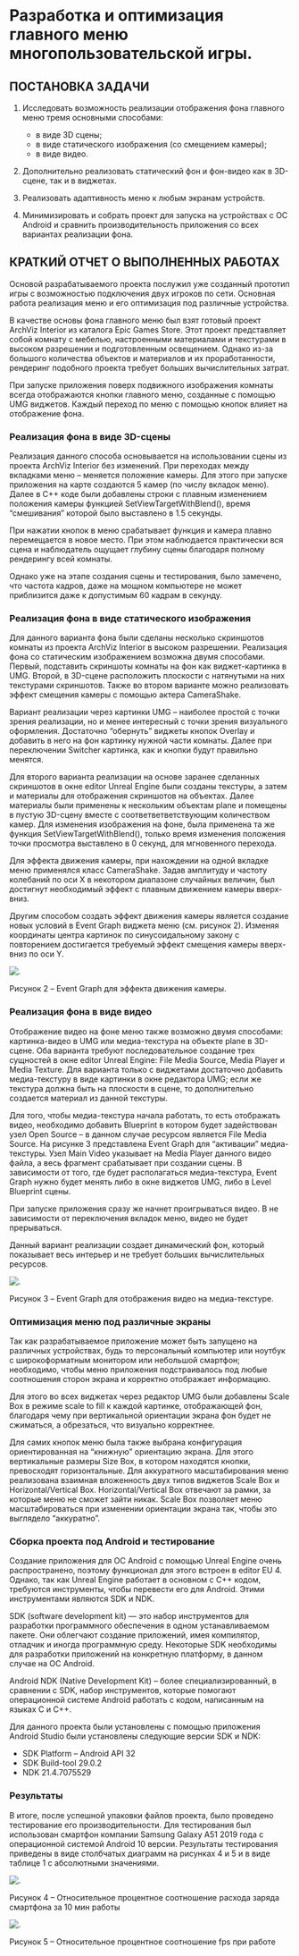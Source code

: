 # Разработка и оптимизация главного меню многопользовательской игры.

## ПОСТАНОВКА ЗАДАЧИ 

1. Исследовать возможность реализации отображения фона главного меню тремя основными способами:
    - в виде 3D сцены;
    - в виде статического изображения (со смещением камеры);
    - в виде видео.

2. Дополнительно реализовать статический фон и фон-видео как в 3D-сцене, так и в виджетах.

3. Реализовать адаптивность меню к любым экранам устройств.
4. Минимизировать и собрать проект для запуска на устройствах с ОС Android и сравнить производительность приложения со всех вариантах реализации фона.

## КРАТКИЙ ОТЧЕТ О ВЫПОЛНЕННЫХ РАБОТАХ

Основой разрабатываемого проекта послужил уже созданный прототип игры с возможностью подключения двух игроков по сети. Основная работа реализация меню и его оптимизация под различные устройства.

В качестве основы фона главного меню был взят готовый проект ArchViz Interior из каталога Epic Games Store. Этот проект представляет собой комнату с мебелью, настроенными материалами и текстурами в высоком разрешении и подготовленным освещением. Однако из-за большого количества объектов и материалов и их проработанности, рендеринг подобного проекта требует больших вычислительных затрат. 

При запуске приложения поверх подвижного изображения комнаты всегда отображаются кнопки главного меню, созданные с помощью UMG виджетов. Каждый переход по меню с помощью кнопок влияет на отображение фона. 

### Реализация фона в виде 3D-сцены

Реализация данного способа основывается на использовании сцены из проекта ArchViz Interior без изменений. При переходах между вкладками меню – меняется положение камеры. Для этого при запуске приложения на карте создаются 5 камер (по числу вкладок меню). Далее в C++ коде были добавлены строки с плавным изменением положения камеры функцией SetViewTargetWithBlend(), время “смешивания” которой было выставлено в 1.5 секунды.

При нажатии кнопок в меню срабатывает функция и камера плавно перемещается в новое место. При этом наблюдается практически вся сцена и наблюдатель ощущает глубину сцены благодаря полному рендерингу всей комнаты. 

Однако уже на этапе создания сцены и тестирования, было замечено, что частота кадров, даже на мощном компьютере не может приблизится даже к допустимым 60 кадрам в секунду.

### Реализация фона в виде статического изображения

Для данного варианта фона были сделаны несколько скриншотов комнаты из проекта ArchViz Interior в высоком разрешении. Реализация фона со статическим изображением возможна двумя способами. Первый, подставить скриншоты комнаты на фон как виджет-картинка в UMG. Второй, в 3D-сцене расположить плоскости с натянутыми на них текстурами скриншотов. Также во втором варианте можно реализовать эффект смещения камеры с помощью актера CameraShake.

Вариант реализации через картинки UMG – наиболее простой с точки зрения реализации, но и менее интересный с точки зрения визуального оформления. Достаточно “обернуть” виджеты кнопок Overlay и добавить в него на фон картинку нужной части комнаты. Далее при переключении Switcher картинка, как и кнопки будут правильно менятся.

Для второго варианта реализации на основе заранее сделанных скриншотов в окне editor Unreal Engine были созданы текстуры, а затем и материалы для отображения скриншотов на объектах. Далее материалы были применены к  нескольким объектам plane и помещены в пустую 3D-сцену вместе с соответветветствующим количеством камер. Для изменения изображения на фоне, была применена та же функция  SetViewTargetWithBlend(), только время изменения положения точки просмотра выставлено в 0 секунд, для мгновенного перехода.

Для эффекта движения камеры, при нахождении на одной вкладке меню применялся класс CameraShake. Задав амплитуду и частоту колебаний по оси X в некотором диапазоне случайных величин, был достигнут необходимый эффект с плавным движением камеры вверх-вниз.

Другим способом создать эффект движения камеры является создание новых условий в Event Graph виджета меню (см. рисунок 2). Изменяя координаты центра картинок по синусоидальному закону с повторением достигается требуемый эффект смещения камеры вверх-вниз по оси Y.

![.](/Content/Images/424626.png)

Рисунок 2 – Event Graph для эффекта движения камеры.

### Реализация фона в виде видео
Отображение видео на фоне меню также возможно двумя способами: картинка-видео в UMG или медиа-текстура на объекте plane в 3D-сцене. Оба варианта требуют последовательное создание трех сущностей в окне editor Unreal Engine: File Media Source, Media Player и Media Texture. Для варианта только с виджетами достаточно добавить медиа-текстуру в виде картинки в окне редактора UMG; если же текстура должна быть на плоскости в сцене, то дополнительно создается материал из данной текстуры. 

Для того, чтобы медиа-текстура начала работать, то есть отображать видео, необходимо добавить Blueprint в котором будет задействован узел Open Source – в данном случае ресурсом является File Media Source. На рисунке 3 представлена Event Graph для “активации” медиа-текстуры. Узел Main Video указывает на Media Player данного видео файла, а весь фрагмент срабатывает при создании сцены. В зависимости от того, где будет располагаться медиа-текстура, Event Graph нужно будет менять либо в окне виджетов UMG, либо в Level Blueprint сцены.

При запуске приложения сразу же начнет проигрываться видео. В не зависимости от переключения вкладок меню, видео не будет прерываться. 

Данный вариант реализации создает динамический фон, который показывает весь интерьер и не требует больших вычислительных ресурсов.

![.](/Content/Images/2023-07-18.png)

Рисунок 3 – Event Graph для отображения видео на медиа-текстуре.

### Оптимизация меню под различные экраны

Так как разрабатываемое приложение может быть запущено на различных устройствах, будь то персональный компьютер или ноутбук с широкоформатным монитором или небольшой смартфон; необходимо, чтобы меню приложения подстраивалось под любые соотношения сторон экрана и корректно отображает информацию. 

Для этого во всех виджетах через редактор UMG были добавлены Scale Box в режиме scale to fill к каждой картинке, отображающей фон, благодаря чему при вертикальной ориентации экрана фон будет не сжиматься, а обрезаться, что визуально корректнее. 

Для самих кнопок меню была также выбрана конфигурация ориентированная на “книжную” ориентацию экрана. Для этого вертикальные размеры Size Box, в котором находятся кнопки, превосходят горизонтальные. Для аккуратного масштабирования меню реализована взаимная вложенность двух типов виджетов Scale Box и Horizontal/Vertical Box. Horizontal/Vertical Box отвечают за рамки, за которые меню не сможет зайти никак. Scale Box позволяет меню масштабироваться при изменении ориентации экрана так, чтобы это выглядело “аккуратно”.

### Сборка проекта под Android и тестирование

Создание приложения для ОС Android с помощью Unreal Engine очень распространено, поэтому функционал для этого встроен в editor EU 4. Однако, так как Unreal Engine работает в основном с С++ кодом, требуются инструменты, чтобы перевести его для Android. Этими инструментами являются SDK и NDK. 

SDK (software development kit) — это набор инструментов для разработки программного обеспечения в одном устанавливаемом пакете. Они облегчают создание приложений, имея компилятор, отладчик и иногда программную среду. Некоторые SDK необходимы для разработки приложений на конкретную платформу, в данном случае на ОС Android.

Android NDK (Native Development Kit) – более специализированный, в сравнении с SDK, набор инструментов, которые помогают операционной системе Android работать с кодом, написанным на языках C и C++.

Для данного проекта были установлены с помощью приложения Android Studio были установлены следующие версии SDK и NDK:
- SDK Platform – Android API 32
- SDK Build-tool  29.0.2
- NDK 21.4.7075529

### Результаты

В итоге, после успешной упаковки файлов проекта, было проведено тестирование его производительности.	Для тестирования был использован смартфон компании Samsung Galaxy A51 2019 года с операционной системой Android 10 версии. Результаты тестирования приведены в виде столбчатых диаграмм на рисунках 4 и 5 и в виде таблице 1 с абсолютными значениями. 

![.](/Content/Images/charge_1.png)

Рисунок 4 – Относительное процентное соотношение расхода заряда смартфона за 10 мин работы

![.](/Content/Images/fps_1.png)

Рисунок 5 – Относительное процентное соотношение fps при работе 
